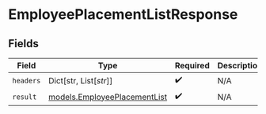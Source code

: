 # EmployeePlacementListResponse


## Fields

| Field                                                              | Type                                                               | Required                                                           | Description                                                        |
| ------------------------------------------------------------------ | ------------------------------------------------------------------ | ------------------------------------------------------------------ | ------------------------------------------------------------------ |
| `headers`                                                          | Dict[str, List[*str*]]                                             | :heavy_check_mark:                                                 | N/A                                                                |
| `result`                                                           | [models.EmployeePlacementList](../models/employeeplacementlist.md) | :heavy_check_mark:                                                 | N/A                                                                |